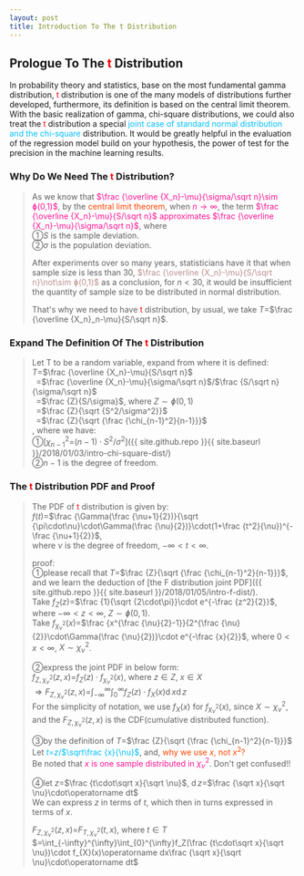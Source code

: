 ```yaml
---
layout: post
title: Introduction To The t Distribution
---
```


## Prologue To The <font color="Red">t</font> Distribution
<p class="message">
In probability theory and statistics, base on the most fundamental gamma distribution, <font color="Red">t</font> distribution is one of the many models of distributions further developed, furthermore, its definition is based on the central limit theorem.  
With the basic realization of gamma, chi-square distributions, we could also treat the <font color="Red">t</font> distribution a special <font color="DeepSkyBlue">joint case of standard normal distribution and the chi-square</font> distribution.  
It would be greatly helpful in the evaluation of the regression model build on your hypothesis, the power of test for the precision in the machine learning results.   
</p>

### Why Do We Need The <font color="Red">t</font> Distribution?
>As we know that <font color="DeepPink">$\frac {\overline {X_n}-\mu}{\sigma/\sqrt n}\sim ɸ(0,1)$</font>, by the <font color="OrangeRed">central limit theorem</font>, when <font color="DeepPink">$n\rightarrow\infty$</font>, the term <font color="DeepPink">$\frac {\overline {X_n}-\mu}{S/\sqrt n}$ approximates $\frac {\overline {X_n}-\mu}{\sigma/\sqrt n}$</font>, where  
>&#10112;$S$ is the sample deviation.  
>&#10113;$\sigma$ is the population deviation.  
>
>After experiments over so many years, statisticians have it that when sample size is less than 30, <font color="RosyBrown">$\frac {\overline {X_n}-\mu}{S/\sqrt n}\not\sim ɸ(0,1)$</font> as a conclusion, for $n<30$, it would be insufficient the quantity of sample size to be distributed in normal distribution.  
>
>That's why we need to have <font color="Red">t</font> distribution, by usual, we take $T$=$\frac {\overline {X_n}_n-\mu}{S/\sqrt n}$.  

### Expand The Definition Of The <font color="Red">t</font> Distribution
>Let T to be a random variable, expand from where it is defined:  
>$T$=$\frac {\overline {X_n}-\mu}{S/\sqrt n}$  
>$\;\;$=$\frac {\overline {X_n}-\mu}{\sigma/\sqrt n}$/$\frac {S/\sqrt n}{\sigma/\sqrt n}$  
>$\;\;$=$\frac {Z}{S/\sigma}$, where $Z\sim ɸ(0,1)$  
>$\;\;$=$\frac {Z}{\sqrt {S^2/\sigma^2}}$  
>$\;\;$=$\frac {Z}{\sqrt {\frac {\chi_{n-1}^2}{n-1}}}$  
>, where we have:  
>&#10112;[$\chi_{n-1}^2$=$(n-1)\cdot S^2$/$\sigma^2$]({{ site.github.repo }}{{ site.baseurl }}/2018/01/03/intro-chi-square-dist/)  
>&#10113;$n-1$ is the degree of freedom.  

### The <font color="Red">t</font> Distribution PDF and Proof
>The PDF of <font color="Red">t</font> distribution is given by:  
>$f(t)$=$\frac {\Gamma(\frac {\nu+1}{2})}{\sqrt {\pi\cdot\nu}\cdot\Gamma(\frac {\nu}{2})}\cdot(1+\frac {t^2}{\nu})^{-\frac {\nu+1}{2}}$,  
>where $\nu$ is the degree of freedom, $-\infty<t<\infty$.  
>
>proof:  
>&#10112;please recall that $T$=$\frac {Z}{\sqrt {\frac {\chi_{n-1}^2}{n-1}}}$, and we learn the deduction of [the F distribution joint PDF]({{ site.github.repo }}{{ site.baseurl }}/2018/01/05/intro-f-dist/).  
>Take $f_Z(z)$=$\frac {1}{\sqrt {2\cdot\pi}}\cdot e^{-\frac {z^2}{2}}$, where $-\infty<z<\infty$, $Z\sim ɸ(0,1)$.  
>Take $f_{\chi_{\nu}^2}(x)$=$\frac {x^{\frac {\nu}{2}-1}}{2^{\frac {\nu}{2}}\cdot\Gamma(\frac {\nu}{2})}\cdot e^{-\frac {x}{2}}$, where $0<x<\infty$, $X \sim\chi_{\nu}^2$.  
>
>&#10113;express the joint PDF in below form:  
>$f_{Z,\chi_{\nu}^2}(z,x)$=$f_Z(z)\cdot f_{\chi_{\nu}^2}(x)$, where $z\in Z$, $x\in X$  
>$\Rightarrow F_{Z,\chi_{\nu}^2}(z,x)$=$\int_{-\infty}^{\infty}\int_{0}^{\infty}f_Z(z)\cdot f_{X}(x)\operatorname dx\operatorname dz$  
>For the simplicity of notation, we use $f_{X}(x)$ for $f_{\chi_{\nu}^2}(x)$, since $X \sim\chi_{\nu}^2$, and the $F_{Z,\chi_{\nu}^2}(z,x)$ is the CDF(cumulative distributed function).  
>
>&#10114;by the definition of $T$=$\frac {Z}{\sqrt {\frac {\chi_{n-1}^2}{n-1}}}$  
>Let <font color="DeepSkyBlue">$t$=$z$/$\sqrt\frac {x}{\nu}$</font>, and, <font color="OrangeRed">why we use $x$, not $x^2$?</font>  
>Be noted that <font color="DeepPink">$x$ is one sample distributed in $\chi_{\nu}^2$</font>.  Don't get confused!!  
>
>&#10115;let $z$=$\frac {t\cdot\sqrt x}{\sqrt \nu}$, $\operatorname dz$=$\frac {\sqrt x}{\sqrt \nu}\cdot\operatorname dt$  
>We can express $z$ in terms of $t$, which then in turns expressed in terms of $x$.  
>
>$F_{Z,\chi_{\nu}^2}(z,x)$=$F_{T,\chi_{\nu}^2}(t,x)$, where $t \in T$  
>$=\int_{-\infty}^{\infty}\int_{0}^{\infty}f_Z(\frac {t\cdot\sqrt x}{\sqrt \nu})\cdot f_{X}(x)\operatorname dx\frac {\sqrt x}{\sqrt \nu}\cdot\operatorname dt$  

<!-- Γ -->
<!-- \frac{\Gamma(k + n)}{\Gamma(n)} \frac{1}{r^k}  -->
<!-- \mbox{\large$\vert$}\nolimits_0^\infty -->
<!-- \vert_0^\infty -->
<!-- &prime; ′ -->
<!-- &Prime; ″ -->
<!-- \overline{X_n} -->
<!-- \frac{{\overline {X_n}}-\mu}{S/\sqrt n} -->

<!-- Notes -->
<!-- <font color="OrangeRed">items, verb, to make it the focus</font> -->
<!-- <font color="Red">KKT</font> -->
<!-- <font color="Red">SMO heuristics</font> -->
<!-- <font color="Red">F</font> distribution -->
<!-- <font color="Red">t</font> distribution -->
<!-- <font color="DeepSkyBlue">suggested item, soft item</font> -->
<!-- <font color="RoyalBlue">old alpha</font> -->
<!-- <font color="Green">new alpha</font> -->

<!-- <font color="DeepPink">positive conclusion, finding</font> -->
<!-- <font color="RosyBrown">negative conclusion, finding</font> -->

<!-- <font color="#00ADAD">policy</font> -->
<!-- <font color="#6100A8">full observable</font> -->
<!-- <font color="#FFAC12">partial observable</font> -->
<!-- <font color="#EB00EB">stochastic</font> -->
<!-- <font color="#8400E6">state transition</font> -->
<!-- <font color="#D600D6">discount factor gamma $\gamma$</font> -->
<!-- <font color="#D600D6">$V(S)$</font> -->
<!-- <font color="#9300FF">immediate reward R(S)</font> -->

<!-- https://www.medcalc.org/manual/gamma_distribution_functions.php -->